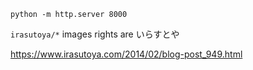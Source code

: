 
```
python -m http.server 8000
```

`irasutoya/*` images rights are いらすとや

https://www.irasutoya.com/2014/02/blog-post_949.html